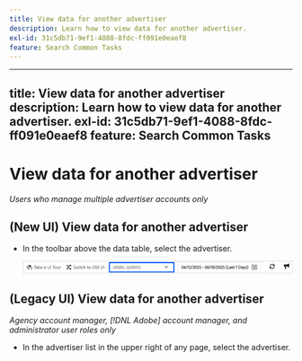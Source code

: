 ```yaml
---
title: View data for another advertiser
description: Learn how to view data for another advertiser.
exl-id: 31c5db71-9ef1-4088-8fdc-ff091e0eaef8
feature: Search Common Tasks
---
```

---
title: View data for another advertiser
description: Learn how to view data for another advertiser.
exl-id: 31c5db71-9ef1-4088-8fdc-ff091e0eaef8
feature: Search Common Tasks
---
# View data for another advertiser

*Users who manage multiple advertiser accounts only*

## (New UI) View data for another advertiser

* In the toolbar above the data table, select the advertiser.

  ![Advertiser selector in toolbar](/help/search-social-commerce/assets/advertiser-selector.png "Advertiser selector in toolbar")

## (Legacy UI) View data for another advertiser

*Agency account manager, [!DNL Adobe] account manager, and administrator user roles only*

* In the advertiser list in the upper right of any page, select the advertiser.
